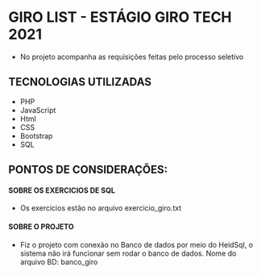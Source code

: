 # GIRO LIST - ESTÁGIO GIRO TECH 2021
- No projeto acompanha as requisições feitas pelo processo seletivo  

## TECNOLOGIAS UTILIZADAS
- PHP
- JavaScript
- Html 
- CSS 
- Bootstrap 
- SQL

## PONTOS DE CONSIDERAÇÕES:

#### SOBRE OS EXERCICIOS DE SQL
- Os exercicios estão no arquivo exercicio_giro.txt

#### SOBRE O PROJETO
- Fiz o projeto com conexão no Banco de dados por meio do HeidSql, o sistema não irá funcionar sem rodar o banco de dados. Nome do arquivo BD: banco_giro
